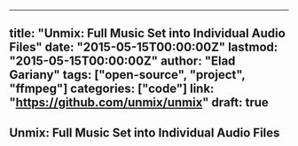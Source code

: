 
---
title: "Unmix: Full Music Set into Individual Audio Files"
date: "2015-05-15T00:00:00Z"
lastmod: "2015-05-15T00:00:00Z"
author: "Elad Gariany"
tags: ["open-source", "project", "ffmpeg"]
categories: ["code"]
link: "https://github.com/unmix/unmix"
draft: true
---

## Unmix: Full Music Set into Individual Audio Files

